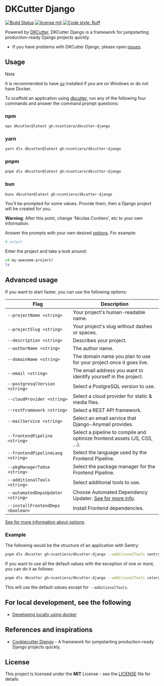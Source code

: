 # DKCutter Django

[![Build Status](https://img.shields.io/github/actions/workflow/status/ncontiero/dkcutter-django/ci.yml?branch=main)](https://github.com/ncontiero/dkcutter-django/actions/workflows/ci.yml?query=branch%3Amain)
[![license mit](https://img.shields.io/badge/licence-MIT-56BEB8)](LICENSE)
[![Code style: Ruff](https://img.shields.io/endpoint?url=https://raw.githubusercontent.com/astral-sh/ruff/main/assets/badge/format.json)](https://github.com/astral-sh/ruff)

Powered by [DKCutter](https://github.com/ncontiero/dkcutter), DKCutter Django is a framework for jumpstarting production-ready Django projects quickly.

- If you have problems with DKCutter Django, please open [issues](https://github.com/ncontiero/dkcutter-django/issues/new).

## Usage

> [!NOTE]
> It is recommended to have [uv](https://docs.astral.sh/uv/getting-started/installation/) installed if you are on Windows or do not have Docker.

To scaffold an application using [dkcutter](https://github.com/ncontiero/dkcutter), run any of the following four commands and answer the command prompt questions:

### npm

```bash
npx dkcutter@latest gh:ncontiero/dkcutter-django
```

### yarn

```bash
yarn dlx dkcutter@latest gh:ncontiero/dkcutter-django
```

### pnpm

```bash
pnpm dlx dkcutter@latest gh:ncontiero/dkcutter-django
```

### bun

```bash
bunx dkcutter@latest gh:ncontiero/dkcutter-django
```

You'll be prompted for some values. Provide them, then a Django project will be created for you.

**Warning**: After this point, change 'Nicolas Contiero', etc to your own information.

Answer the prompts with your own desired [options][options-url]. For example:

```bash
# output
```

Enter the project and take a look around:

```bash
cd my-awesome-project/
ls
```

## Advanced usage

If you want to start faster, you can use the following options:

| Flag                              | Description                                                                               |
| --------------------------------- | ----------------------------------------------------------------------------------------- |
| `--projectName <string>`          | Your project's human-readable name.                                                       |
| `--projectSlug <string>`          | Your project's slug without dashes or spaces.                                             |
| `--description <string>`          | Describes your project.                                                                   |
| `--authorName <string>`           | The author name.                                                                          |
| `--domainName <string>`           | The domain name you plan to use for your project once it goes live.                       |
| `--email <string>`                | The email address you want to identify yourself in the project.                           |
| `--postgresqlVersion <string>`    | Select a PostgreSQL version to use.                                                       |
| `--cloudProvider <string>`        | Select a cloud provider for static & media files.                                         |
| `--restFramework <string>`        | Select a REST API framework.                                                              |
| `--mailService <string>`          | Select an email service that Django-Anymail provides.                                     |
| `--frontendPipeline <string>`     | Select a pipeline to compile and optimize frontend assets (JS, CSS, …).                   |
| `--frontendPipelineLang <string>` | Select the language used by the Frontend Pipeline.                                        |
| `--pkgManagerToUse <string>`      | Select the package manager for the Frontend Pipeline.                                     |
| `--additionalTools <string>`      | Select additional tools to use.                                                           |
| `--automatedDepsUpdater <string>` | Choose Automated Dependency Updater. [See for more info][options-url].                    |
| `--installFrontendDeps <boolean>` | Install Frontend dependencies.                                                            |

[See for more information about options][options-url].

### Example

The following would be the structure of an application with Sentry:

```bash
pnpm dlx dkcutter gh:ncontiero/dkcutter-django --additionalTools sentry
```

If you want to use all the default values with the exception of one or more, you can do it as follows:

```bash
pnpm dlx dkcutter gh:ncontiero/dkcutter-django --additionalTools celery,sentry -y
```

This will use the default values except for `--additionalTools`.

## For local development, see the following

- [Developing locally using docker](./docs/developing-locally-docker.md)

[options-url]: ./docs/project-generation-options.md

## References and inspirations

- [Cookiecutter Django](https://github.com/cookiecutter/cookiecutter-django) - A framework for jumpstarting production-ready Django projects quickly.

## License

This project is licensed under the **MIT** License - see the [LICENSE](./LICENSE) file for details
